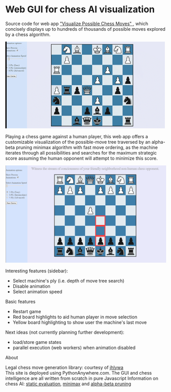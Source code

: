 # Web GUI for chess AI visualization

Source code for web app <a href="http://visualchess.pythonanywhere.com/"> "Visualize Possible Chess Moves" </a>, which concisely displays up to hundreds of thousands of possible moves explored by a chess algorithm.


![demo0](static/chess_demo.gif)


Playing a chess game against a human player, this web app offers a customizable visualization of the possible-move tree traversed by an alpha-beta pruning minimax algorithm with fast move ordering, as the machine iterates through all possibilities and searches for the maximum strategic score assuming the human opponent will attempt to minimize this score. 

![demo1](static/demo.png)




Interesting features (sidebar):
- Select machine's ply (i.e. depth of move tree search)
- Disable animation
- Select animation speed

Basic features
- Restart game
- Red board highlights to aid human player in move selection
- Yellow board highlighting to show user the machine's last move




Next ideas (not currently planning further development):
- load/store game states
- parallel execution (web workers) when animation disabled
              

About
  <p>
                Legal chess move generation library: courtesy of
                <a href="https://github.com/jhlywa/chess.js/"> jhlywa </a>
                <br> 
                This site is deployed using PythonAnywhere.com.
                The GUI and chess intelligence are all written from scratch in pure Javascript
                Information on chess AI:
                <a href="https://en.wikipedia.org/wiki/Evaluation_function#In_chess">
                static evaluation</a>,
                <a href="https://en.wikipedia.org/wiki/Minimax">minimax</a> and
                <a href="https://en.wikipedia.org/wiki/Alpha%E2%80%93beta_pruning">
                     alpha-beta pruning
                </a>


